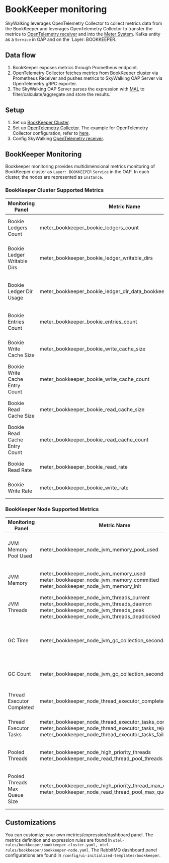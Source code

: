 # BookKeeper monitoring

SkyWalking leverages OpenTelemetry Collector to collect metrics data from the BookKeeper and leverages OpenTelemetry Collector to transfer the metrics to
[OpenTelemetry receiver](opentelemetry-receiver.md) and into the [Meter System](./../../concepts-and-designs/meter.md).
Kafka entity as a `Service` in OAP and on the `Layer: BOOKKEEPER.

## Data flow

1. BookKeeper exposes metrics through Prometheus endpoint.
2. OpenTelemetry Collector fetches metrics from BookKeeper cluster via Prometheus Receiver and pushes metrics to SkyWalking OAP Server via OpenTelemetry gRPC exporter.
3. The SkyWalking OAP Server parses the expression with [MAL](../../concepts-and-designs/mal.md) to
   filter/calculate/aggregate and store the results.`

## Setup

1. Set up [BookKeeper Cluster](https://bookkeeper.apache.org/docs/deployment/manual). 
2. Set up [OpenTelemetry Collector](https://opentelemetry.io/docs/collector/getting-started/#kubernetes). The example
   for OpenTelemetry Collector configuration, refer
   to [here](../../../../test/e2e-v2/cases/pulsar/otel-collector-config.yaml).
3. Config SkyWalking [OpenTelemetry receiver](opentelemetry-receiver.md).

## BookKeeper Monitoring

Bookkeeper monitoring provides multidimensional metrics monitoring of BookKeeper cluster as `Layer: BOOKKEEPER` `Service` in
the OAP. In each cluster, the nodes are represented as `Instance`.

### BookKeeper Cluster Supported Metrics

| Monitoring Panel               | Metric Name                                                      | Description                                       | Data Source         |
|--------------------------------|------------------------------------------------------------------|---------------------------------------------------|---------------------|
| Bookie Ledgers Count           | meter_bookkeeper_bookie_ledgers_count                            | The number of the bookie ledgers.                 | Bookkeeper Cluster  |
| Bookie Ledger Writable Dirs    | meter_bookkeeper_bookie_ledger_writable_dirs                     | The number of writable directories in the bookie. | Bookkeeper Cluster  |
| Bookie Ledger Dir Usage        | meter_bookkeeper_bookie_ledger_dir_data_bookkeeper_ledgers_usage | The number of successfully created connections.   | Bookkeeper Cluster  |
| Bookie Entries Count           | meter_bookkeeper_bookie_entries_count                            | The number of the bookie write entries.           | Bookkeeper Cluster  |
| Bookie Write Cache Size        | meter_bookkeeper_bookie_write_cache_size                         | The size of the bookie write cache (MB).          | Bookkeeper Cluster  |
| Bookie Write Cache Entry Count | meter_bookkeeper_bookie_write_cache_count                        | The entry count in the bookie write cache.        | Bookkeeper Cluster  |
| Bookie Read Cache Size         | meter_bookkeeper_bookie_read_cache_size                          | The size of the bookie read cache (MB).           | Bookkeeper Cluster  |
| Bookie Read Cache Entry Count  | meter_bookkeeper_bookie_read_cache_count                         | The entry count in the bookie read cache.         | Bookkeeper Cluster  |
| Bookie Read Rate               | meter_bookkeeper_bookie_read_rate                                | The bookie read rate (bytes/s).                   | Bookkeeper Cluster  |
| Bookie Write Rate              | meter_bookkeeper_bookie_write_rate                               | The bookie write rate (bytes/s).                  | Bookkeeper Cluster  |

### BookKeeper Node Supported Metrics

| Monitoring Panel              | Metric Name                                                                                                                                                                                 | Description                                             | Data Source        |
|-------------------------------|---------------------------------------------------------------------------------------------------------------------------------------------------------------------------------------------|---------------------------------------------------------|--------------------|
| JVM Memory Pool Used          | meter_bookkeeper_node_jvm_memory_pool_used                                                                                                                                                  | The usage of the broker jvm memory pool.                | Bookkeeper Bookie  |
| JVM Memory                    | meter_bookkeeper_node_jvm_memory_used <br /> meter_bookkeeper_node_jvm_memory_committed <br /> meter_bookkeeper_node_jvm_memory_init                                                        | The usage of the broker jvm memory.                     | Bookkeeper Bookie  |
| JVM Threads                   | meter_bookkeeper_node_jvm_threads_current <br /> meter_bookkeeper_node_jvm_threads_daemon <br /> meter_bookkeeper_node_jvm_threads_peak <br /> meter_bookkeeper_node_jvm_threads_deadlocked | The count of the jvm threads.                           | Bookkeeper Bookie  |
| GC Time                       | meter_bookkeeper_node_jvm_gc_collection_seconds_sum                                                                                                                                         | Time spent in a given JVM garbage collector in seconds. | Bookkeeper Bookie  |
| GC Count                      | meter_bookkeeper_node_jvm_gc_collection_seconds_count                                                                                                                                       | The count of a given JVM garbage.                       | Bookkeeper Bookie  |
| Thread Executor Completed     | meter_bookkeeper_node_thread_executor_completed                                                                                                                                             | The count of the executor thread.                       | Bookkeeper Bookie  |
| Thread Executor Tasks         | meter_bookkeeper_node_thread_executor_tasks_completed <br /> meter_bookkeeper_node_thread_executor_tasks_rejected <br /> meter_bookkeeper_node_thread_executor_tasks_failed                 | The count of the executor tasks.                        | Bookkeeper Bookie  |
| Pooled Threads                | meter_bookkeeper_node_high_priority_threads <br /> meter_bookkeeper_node_read_thread_pool_threads                                                                                           | The count of the pooled thread.                         | Bookkeeper Bookie  |
| Pooled Threads Max Queue Size | meter_bookkeeper_node_high_priority_thread_max_queue_size <br />  meter_bookkeeper_node_read_thread_pool_max_queue_size                                                                     | The count of the pooled threads max queue size.         | Bookkeeper Bookie  |

## Customizations

You can customize your own metrics/expression/dashboard panel.
The metrics definition and expression rules are found
in `otel-rules/bookkeeper/bookkeeper-cluster.yaml, otel-rules/bookkeeper/bookkeeper-node.yaml`.
The RabbitMQ dashboard panel configurations are found in `/config/ui-initialized-templates/bookkeeper`.
